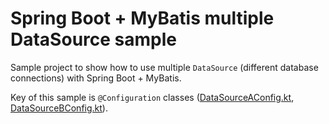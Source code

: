 # Spring Boot + MyBatis multiple DataSource sample

Sample project to show how to use multiple `DataSource` (different database connections) with Spring Boot + MyBatis.

Key of this sample is `@Configuration` classes ([DataSourceAConfig.kt](src/main/kotlin/com/example/springboot/multidatasource/datasourceA/DataSourceAConfig.kt), [DataSourceBConfig.kt](src/main/kotlin/com/example/springboot/multidatasource/datasourceB/DataSourceBConfig.kt)).
